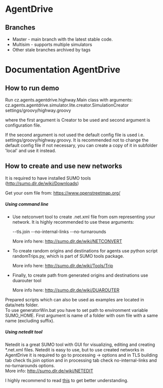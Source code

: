 
# AgentDrive  
  
## Branches  
- Master - main branch with the latest stable code.  
- Multisim - supports multiple simulators  
- Other stale branches archived by tags  
  
# Documentation AgentDrive  
## How to run demo  
Run cz.agents.agentdrive.highway.Main class with arguments:  
cz.agents.agentdrive.simulator.lite.creator.SimulationCreator settings/groovy/highway.groovy  
  
where the first argument is Creator to be used and second argument is configuration file.  
  
If the second argument is not used the default config file is used i.e. settings/groovy/highway.groovy. It is recommended not to change the default config file if not necessary, you can create a copy of it in subfolder 'local' and use it instead.  
  
## How to create and use new networks  
It is required to have installed SUMO tools (http://sumo.dlr.de/wiki/Downloads)  
  
Get your osm file from: https://www.openstreetmap.org/  
##### Using command line  
- Use netconvert tool to create .net.xml file from osm representing your network. It is highly recommended to use these arguments:  
  
    --tls.join --no-internal-links --no-turnarounds  
  
    More info here: http://sumo.dlr.de/wiki/NETCONVERT  
  
- To create random origins and destinations for agents use python script randomTrips.py, which is part of SUMO tools package.  
      
    More info here: http://sumo.dlr.de/wiki/Tools/Trip  
  
- Finally, to create path from generated origins and destinations use duarouter tool  
      
    More info here: http://sumo.dlr.de/wiki/DUAROUTER  
  
Prepared scripts which can also be used as examples are located in data/nets folder.  
To use generatorWin.bat you have to set path to environment variable SUMO_HOME. First argument is name of a folder with osm file with a same name (excluding suffix).  
##### Using netedit tool  
Netedit is a great SUMO tool with GUI for visualizing, editing and creating *.net.xml files. Netedit is easy to use, but to use created networks in AgentDrive it is required to go to processing -> options and in TLS building tab check tls.join option and in processing tab check no-internal-links and no-turnarounds options.  
More info: http://sumo.dlr.de/wiki/NETEDIT  
  
I highly recommend to read [this](https://dspace.cvut.cz/bitstream/handle/10467/61945/F3-BP-2015-Kubesa-David-Collision%20Avoidance%20on%20General%20Road%20Network.pdf) to get better understanding.